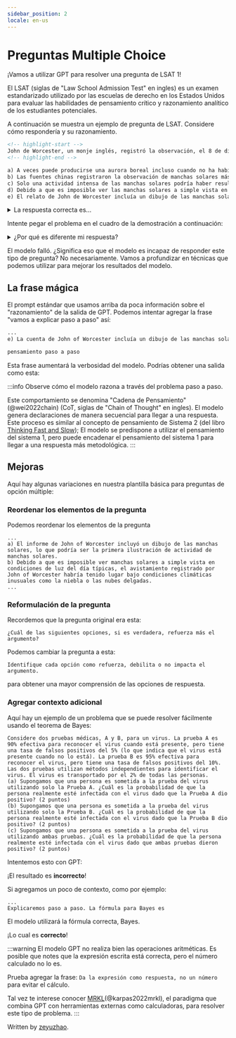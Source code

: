 ```yaml
---
sidebar_position: 2
locale: en-us
---
```


#   Preguntas Multiple Choice 
¡Vamos a utilizar GPT para resolver una pregunta de LSAT 1!

El LSAT (siglas de "Law School Admission Test" en ingles) es un examen estandarizado utilizado por las escuelas de derecho en los Estados Unidos para evaluar las habilidades de pensamiento crítico y razonamiento analítico de los estudiantes potenciales.

A continuación se muestra un ejemplo de pregunta de LSAT. Considere cómo respondería y su razonamiento.

```md
<!-- highlight-start -->
John de Worcester, un monje inglés, registró la observación, el 8 de diciembre de 1128, de dos manchas solares inusualmente grandes. Cinco días después, se observó una brillante aurora boreal en el sur de Corea. La actividad de las manchas solares suele ir seguida de la aparición de una aurora boreal, después de un lapso de tiempo que promedia cinco días. Por lo tanto, la observación coreana ayuda a confirmar la observación de John de Worcester. ¿Cuál de las siguientes opciones, si es verdadera, refuerza más el argumento?
<!-- highlight-end -->

a) A veces puede producirse una aurora boreal incluso cuando no ha habido una actividad significativa de manchas solares en la semana anterior.
b) Las fuentes chinas registraron la observación de manchas solares más de 1000 años antes que John de Worcester.
c) Solo una actividad intensa de las manchas solares podría haber resultado en una aurora boreal visible en una latitud tan baja como la de Corea.
d) Debido a que es imposible ver las manchas solares a simple vista en condiciones típicas de luz del día, la observación registrada por John de Worcester habría tenido lugar bajo condiciones climáticas inusuales como la niebla o nubes delgadas.
e) El relato de John de Worcester incluía un dibujo de las manchas solares, que podría ser la primera ilustración de la actividad de las manchas solares.
```
<details>
<summary>La respuesta correcta es...</summary>
c) Solo una actividad intensa de las manchas solares podría haber resultado en una aurora boreal visible en una latitud tan baja como la de Corea. 
</details>

Intente pegar el problema en el cuadro de la demostración a continuación:

<div trydyno-embed="" openai-model="text-davinci-003" initial-prompt="John of Worcester, un monje inglés, registró la aparición, el 8 de diciembre de 1128, de dos manchas solares inusualmente grandes. Cinco días después, se observó una brillante aurora boreal (luces del norte) en el sur de Corea. La actividad de las manchas solares suele ir seguida de la aparición de una aurora boreal, después de un período de tiempo que en promedio dura cinco días. Por lo tanto, la observación en Corea ayuda a confirmar la observación de John de Worcester. ¿Cuál de las siguientes opciones, si es cierta, fortalece más el argumento?
a) A veces puede producirse una aurora boreal incluso cuando no ha habido actividad significativa de manchas solares en la semana anterior.
b) Las fuentes chinas registraron la aparición de manchas solares más de 1000 años antes que John de Worcester.
c) Solo una actividad intensa de manchas solares podría haber resultado en una aurora boreal visible en una latitud tan baja como la de Corea.
d) Debido a que es imposible ver las manchas solares a simple vista en condiciones típicas de luz del día, la observación registrada por John de Worcester habría tenido lugar bajo condiciones meteorológicas inusuales como la niebla o nubes delgadas.
e) El relato de John de Worcester incluyó un dibujo de las manchas solares, que podría ser la ilustración más temprana de la actividad de las manchas solares." initial-response="e) El relato de John of Worcester incluyó un dibujo de las manchas solares, que podría ser la ilustración más temprana de la actividad de las manchas solares." max-tokens="256" box-rows="10" model-temp="0" top-p="1" padding='1'></div>

<p></p>

<details scheme='warning'>
<summary>¿Por qué es diferente mi respuesta?</summary>
Tu respuesta podría ser diferente debido a:

1) Actualizaciones en el modelo subyacente, GPT-3
2) Aleatoriedad en el proceso de generación de texto. Podemos hacer que la salida sea más consistente configurando la <a href="https://beta.openai.com/docs/api-reference/completions/create#completions/create-temperature">temperatura</a> a 0.

</details>

El modelo falló. ¿Significa eso que el modelo es incapaz de responder este tipo de pregunta? No necesariamente. Vamos a profundizar en técnicas que podemos utilizar para mejorar los resultados del modelo.

## La frase mágica
El prompt estándar que usamos arriba da poca información sobre el "razonamiento" de la salida de GPT. Podemos intentar agregar la frase "vamos a explicar paso a paso" así:

```markdown
...
e) La cuenta de John of Worcester incluía un dibujo de las manchas solares, que podría ser la ilustración más antigua de la actividad de manchas solares.

pensamiento paso a paso
```
Esta frase aumentará la verbosidad del modelo. Podrías obtener una salida como esta:

<div trydyno-embed="" openai-model="text-davinci-003" initial-prompt="Juan de Worcester, un monje inglés, registró la observación, el 8 de diciembre de 1128, de dos manchas solares inusualmente grandes. Cinco días después, se observó una aurora boreal (luces del norte) brillante en el sur de Corea. Por lo general, la actividad de las manchas solares se sigue de la aparición de una aurora boreal, después de un período de tiempo que en promedio es de cinco días. Por lo tanto, la observación coreana ayuda a confirmar la observación de Juan de Worcester. ¿Cuál de las siguientes opciones, si es cierta, fortalece más el argumento?
a) A veces puede ocurrir una aurora boreal incluso cuando no ha habido actividad significativa de manchas solares en la semana anterior.
b) Las fuentes chinas registraron la observación de manchas solares más de 1000 años antes que Juan de Worcester.
c) Solo una actividad intensa de manchas solares podría haber resultado en una aurora boreal visible en una latitud tan baja como la de Corea.
d) Debido a que es imposible ver manchas solares a simple vista en condiciones de luz solar típicas, la observación registrada por Juan de Worcester habría tenido lugar bajo condiciones climáticas inusuales, como la niebla o las nubes delgadas.
e) El relato de Juan de Worcester incluía un dibujo de las manchas solares, que podría ser la primera ilustración de la actividad de manchas solares. Vamos a explicar paso a paso" initial-response="A) Esta opción de respuesta es incorrecta. No fortalece el argumento, ya que en su lugar presenta una explicación alternativa para la aurora boreal.
B) Esta opción de respuesta es incorrecta. No fortalece el argumento, ya que es irrelevante para la conexión entre la actividad de las manchas solares y las observaciones de auroras boreales.
C) Esta opción de respuesta es correcta. Fortalece el argumento al sugerir que la actividad de las manchas solares registrada por Juan de Worcester fue la causa de la aurora boreal que se observó en Corea cinco días después.
D) Esta opción de respuesta es incorrecta. No fortalece el argumento, ya que es irrelevante para la conexión entre la actividad de las manchas solares y las observaciones de auroras boreales.
E) Esta opción de respuesta es incorrecta. No fortalece el argumento, ya que es irrelevante para la conexión entre la actividad de las manchas solares y las observaciones de auroras boreales.
La respuesta correcta es C) Solo una actividad intensa de manchas solares podría haber resultado en una aurora boreal visible en una latitud tan baja como la de Corea." max-tokens="256" box-rows="10" model-temp="0" top-p="1" padding='1'></div>

<p></p>

:::info
Observe cómo el modelo razona a través del problema paso a paso.

Este comportamiento se denomina "Cadena de Pensamiento" (@wei2022chain) (CoT, siglas de "Chain of Thought" en ingles). El modelo genera declaraciones de manera secuencial para llegar a una respuesta. Este proceso es similar al concepto de pensamiento de Sistema 2 (del libro [Thinking Fast and Slow](https://en.wikipedia.org/wiki/Thinking,_Fast_and_Slow)); El modelo se predispone a utilizar el pensamiento del sistema 1, pero puede encadenar el pensamiento del sistema 1 para llegar a una respuesta más metodológica.
:::

## Mejoras

Aquí hay algunas variaciones en nuestra plantilla básica para preguntas de opción múltiple:

### Reordenar los elementos de la pregunta

Podemos reordenar los elementos de la pregunta

```
...
a) El informe de John of Worcester incluyó un dibujo de las manchas solares, lo que podría ser la primera ilustración de actividad de manchas solares.
b) Debido a que es imposible ver manchas solares a simple vista en condiciones de luz del día típicas, el avistamiento registrado por John of Worcester habría tenido lugar bajo condiciones climáticas inusuales como la niebla o las nubes delgadas.
...
```

<div trydyno-embed="" openai-model="text-davinci-003" initial-prompt="Juan de Worcester, un monje inglés, registró el avistamiento, el 8 de diciembre de 1128, de dos manchas solares inusualmente grandes. Cinco días después se observó una aurora boreal brillante en el sur de Corea. La actividad de las manchas solares suele ir seguida de la aparición de una aurora boreal, después de un período de tiempo que en promedio es de cinco días. Por lo tanto, el avistamiento coreano ayuda a confirmar el avistamiento de John of Worcester. ¿Cuál de los siguientes, si es verdadero, fortalece más el argumento?
a) El informe de John of Worcester incluyó un dibujo de las manchas solares, lo que podría ser la primera ilustración de actividad de manchas solares.
b) Debido a que es imposible ver manchas solares a simple vista en condiciones de luz del día típicas, el avistamiento registrado por John of Worcester habría tenido lugar bajo condiciones climáticas inusuales como la niebla o las nubes delgadas.
c) A veces puede ocurrir una aurora boreal incluso cuando no ha habido una actividad significativa de manchas solares en la semana anterior.
d) Las fuentes chinas registraron el avistamiento de manchas solares más de 1000 años antes que John of Worcester.
e) Solo una actividad fuerte de manchas solares podría haber resultado en una aurora boreal visible en una latitud tan baja como la de Corea. 
Explicación paso a paso" initial-response="A) Debilita - Esta opción debilita el argumento porque implica que la aurora boreal no necesariamente tuvo que ser causada por la actividad de manchas solares, que es el argumento que el autor intenta hacer. B) No afecta - Esta opción no afecta el argumento porque no está relacionada con la conexión entre las manchas solares y la aparición de la aurora boreal. C) Fortalece - Esta opción fortalece el argumento porque sugiere que la única forma en que una aurora boreal podría ser vista en Corea es si hubiera habido una actividad fuerte de manchas solares, que es lo que observó John of Worcester. D) Debilita - Esta opción debilita el argumento porque implica que las condiciones bajo las cuales John of Worcester observó las manchas solares pueden no haber sido confiables, lo que podría poner en duda la precisión de su avistamiento. E) Doesn't Impact - This option does not impact the argument because it is unrelated to the connection between the sunspots and the appearance of the aurora borealis." max-tokens="256" box-rows="10" model-temp="0" top-p="1" padding='1'></div>

### Reformulación de la pregunta


Recordemos que la pregunta original era esta:
```
¿Cuál de las siguientes opciones, si es verdadera, refuerza más el argumento?
```

Podemos cambiar la pregunta a esta:
```
Identifique cada opción como refuerza, debilita o no impacta el argumento.
```
para obtener una mayor comprensión de las opciones de respuesta. 


<div trydyno-embed="" openai-model="text-davinci-003" initial-prompt="John of Worcester, un monje inglés, registró el avistamiento, el 8 de diciembre de 1128, de dos manchas solares inusualmente grandes. Cinco días después, se observó una aurora boreal brillante en el sur de Corea. La actividad de las manchas solares suele ir seguida de la aparición de una aurora boreal, después de un lapso de tiempo que promedia cinco días. Por lo tanto, el avistamiento coreano ayuda a confirmar el avistamiento de John of Worcester. ¿Cuál de las siguientes opciones, si es verdadera, fortalece más el argumento?
a) Una aurora boreal a veces puede ocurrir incluso cuando no ha habido una actividad significativa de manchas solares en la semana anterior. (No impacta el argumento)
b) Las fuentes chinas registraron el avistamiento de manchas solares más de 1000 años antes que John of Worcester. (Debilita el argumento, ya que sugiere que el conocimiento sobre las manchas solares y las auroras boreales no es exclusivo de John of Worcester)
c) Solo una actividad intensa de manchas solares podría haber resultado en una aurora boreal visible en una latitud tan baja como la de Corea. (Fortalece el argumento, ya que sugiere que la aparición de la aurora boreal en Corea fue el resultado de las manchas solares avistadas por John of Worcester)
d) Debido a que es imposible ver las manchas solares a simple vista bajo condiciones típicas de luz del día, el avistamiento registrado por John of Worcester habría tenido lugar bajo condiciones climáticas inusuales, como la niebla o nubes delgadas. (No impacta el argumento)
e) El relato de John of Worcester incluía un dibujo de las manchas solares, que podría ser la ilustración más temprana de la actividad de las manchas solares. (No impacta el argumento)" initial-response="A) Debilidad - Esta opción debilita el argumento porque sugiere que la aurora boreal no necesariamente tuvo que ser causada por la actividad de las manchas solares, que es el argumento que el autor intenta hacer.
B) No impacta - Esta opción no afecta al argumento porque no está relacionada con la conexión entre las manchas solares y la aparición de la aurora boreal.
Fortalece - Esta opción fortalece el argumento porque sugiere que la única forma en que una aurora boreal podría ser vista en Corea es si hubiera habido una fuerte actividad de manchas solares, que es lo que John of Worcester observó.
Debilidad - Esta opción debilita el argumento porque sugiere que las condiciones en las que John of Worcester observó las manchas solares pueden no haber sido confiables, lo que podría poner en duda la precisión de su avistamiento.
B) No impacta - Esta opción no afecta al argumento porque no está relacionada con la conexión entre las manchas solares y la aparición de la aurora boreal." max-tokens="256" box-rows="10" model-temp="0" top-p="1" padding='1'></div>


### Agregar contexto adicional

Aquí hay un ejemplo de un problema que se puede resolver fácilmente usando el teorema de Bayes:

```
Considere dos pruebas médicas, A y B, para un virus. La prueba A es 90% efectiva para reconocer el virus cuando está presente, pero tiene una tasa de falsos positivos del 5% (lo que indica que el virus está presente cuando no lo está). La prueba B es 95% efectiva para reconocer el virus, pero tiene una tasa de falsos positivos del 10%. Las dos pruebas utilizan métodos independientes para identificar el virus. El virus es transportado por el 2% de todas las personas.
(a) Supongamos que una persona es sometida a la prueba del virus utilizando solo la Prueba A. ¿Cuál es la probabilidad de que la persona realmente esté infectada con el virus dado que la Prueba A dio positivo? (2 puntos)
(b) Supongamos que una persona es sometida a la prueba del virus utilizando solo la Prueba B. ¿Cuál es la probabilidad de que la persona realmente esté infectada con el virus dado que la Prueba B dio positivo? (2 puntos)
(c) Supongamos que una persona es sometida a la prueba del virus utilizando ambas pruebas. ¿Cuál es la probabilidad de que la persona realmente esté infectada con el virus dado que ambas pruebas dieron positivo? (2 puntos)
```

Intentemos esto con GPT:

<div trydyno-embed="" openai-model="text-davinci-003" initial-prompt="Se consideran dos pruebas médicas, A y B, para un virus. La prueba A es 90% efectiva para reconocer el virus cuando está presente, pero tiene una tasa de falsos positivos del 5% (indicando que el virus está presente cuando no lo está). La prueba B es 95% efectiva para reconocer el virus, pero tiene una tasa de falsos positivos del 10%. Las dos pruebas utilizan métodos independientes para identificar el virus. El virus es portado por el 2% de todas las personas.
(a) Suponga que una persona es examinada para el virus usando solo la prueba A. ¿Cuál es la probabilidad de que la persona realmente esté portando el virus dado que la prueba A dio positivo?
(b) Suponga que una persona es examinada para el virus usando solo la prueba B. ¿Cuál es la probabilidad de que la persona realmente esté portando el virus dado que la prueba B dio positivo?
(c) Suponga que una persona es examinada para el virus usando ambas pruebas. ¿Cuál es la probabilidad de que la persona realmente esté portando el virus dado que ambas pruebas dieron positivo?" initial-response="(a) La probabilidad de que la persona realmente esté portando el virus dado que la prueba A dio positiva es del 90%. \n\n(b) La probabilidad de que la persona realmente esté portando el virus dado que la prueba B dio positiva es del 95%.\n\n(c) La probabilidad de que la persona realmente esté portando el virus dado que ambas pruebas dieron positivas es del 99.9%." max-tokens="256" box-rows="10" model-temp="0" top-p="0"></div>

¡El resultado es **incorrecto**!

Si agregamos un poco de contexto, como por ejemplo:

```
...
Explicaremos paso a paso. La fórmula para Bayes es
```
El modelo utilizará la fórmula correcta, Bayes.

<div trydyno-embed="" openai-model="text-davinci-003" initial-prompt="Considera dos pruebas médicas, A y B, para un virus. La prueba A es efectiva en un 90% para reconocer el virus cuando está presente, pero tiene una tasa de falsos positivos del 5% (indicando que el virus está presente cuando no lo está). La prueba B es efectiva en un 95% para reconocer el virus, pero tiene una tasa de falsos positivos del 10%. Las dos pruebas utilizan métodos independientes para identificar el virus. El virus es portado por el 2% de todas las personas.\n(a) Supongamos que una persona es examinada para el virus utilizando solo la Prueba A. ¿Cuál es la probabilidad de que la persona realmente esté portando el virus dado que la Prueba A dio positiva? (2 puntos)\n(b) Supongamos que una persona es examinada para el virus utilizando solo la Prueba B. ¿Cuál es la probabilidad de que la persona realmente esté portando el virus dado que la Prueba B dio positiva? (2 puntos)\n(c) Supongamos que una persona es examinada para el virus utilizando ambas pruebas. ¿Cuál es la probabilidad de que la persona realmente esté portando el virus dado que ambas pruebas dieron positivo? (2 puntos)\n\nExplicaremos paso a paso. Proporcione la expresión numérica como respuesta, no proporcione un número. La fórmula de Bayes es" initial-response="P(A|B) = P(B|A) * P(A) / P(B)\n\n\n(a) P(Virus|Test A Positivo) = P(Test A Positivo|Virus) * P(Virus) / P(Test A Positivo) = (0.9 * 0.02) / (0.9 * 0.02 + 0.05 * 0.98)\n\n(b) P(Virus|Test B Positivo) = P(Test B Positivo|Virus) * P(Virus) / P(Test B Positivo) = (0.95 * 0.02) / (0.95 * 0.02 + 0.1 * 0.98)\n\n(c) P(Virus|Test A Positivo y Test B Positivo) = P(Test A Positivo y Test B Positivo|Virus) * P(Virus) / P(Test A Positivo y Test B Positivo) = (0.9 * 0.95 * 0.02) / (0.9 * 0.95 * 0.02 + 0.05 * 0.1 * 0.98)" max-tokens="256" box-rows="10" model-temp="0" top-p="0"></div>

¡Lo cual es **correcto**!

:::warning
El modelo GPT no realiza bien las operaciones aritméticas. Es posible que notes que la expresión escrita está correcta, pero el número calculado no lo es.

Prueba agregar la frase: `Da la expresión como respuesta, no un número` para evitar el cálculo.


Tal vez te interese conocer [MRKL](https://learnprompting.org/docs/advanced_applications/mrkl)(@karpas2022mrkl), el paradigma que combina GPT con herramientas externas como calculadoras, para resolver este tipo de problema.
:::

Written by [zeyuzhao](https://github.com/Zeyuzhao).